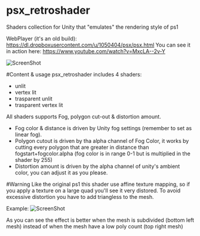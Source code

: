# psx_retroshader
Shaders collection for Unity that "emulates" the rendering style of ps1

WebPlayer (it's an old build): https://dl.dropboxusercontent.com/u/1050404/psx/psx.html
You can see it in action here: https://www.youtube.com/watch?v=MxcLA--2v-Y

![ScreenShot](http://i.imgur.com/MS7sjt3.png)

#Content & usage
psx_retroshader includes 4 shaders:
- unlit
- vertex lit
- trasparent unlit
- trasparent vertex lit

All shaders supports Fog, polygon cut-out & distortion amount.
- Fog color & distance is driven by Unity fog settings (remember to set as linear fog).
- Polygon cutout is driven by tha alpha channel of Fog Color, it works by cutting every polygon that are greater in distance than fogstart+fogcolor.alpha (fog color is in range 0-1 but is multiplied in the shader by 255)
- Distortion amount is driven by the alpha channel of unity's ambient color, you can adjust it as you please.

#Warning
Like the original ps1 this shader use affine texture mapping, so if you apply a texture on a large quad you'll see it very distored.
To avoid excessive distortion you have to add triangless to the mesh.

Example:
![ScreenShot](http://i.imgur.com/zC2T1uJ.png)

As you can see the effect is better when the mesh is subdivided (bottom left mesh) instead of when the mesh have a low poly count (top right mesh) 

